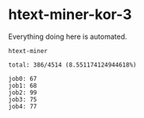 # htext-miner-kor-3

Everything doing here is automated.

```
htext-miner

total: 386/4514 (8.551174124944618%)

job0: 67
job1: 68
job2: 99
job3: 75
job4: 77
```